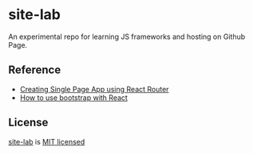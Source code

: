 # site-lab
An experimental repo for learning JS frameworks and hosting on Github Page.

## Reference
- [Creating Single Page App using React Router](https://www.kirupa.com/react/creating_single_page_app_react_using_react_router.htm)
- [How to use bootstrap with React](https://blog.logrocket.com/how-to-use-bootstrap-with-react-a354715d1121/)

## License

[site-lab](https://github.com/yxun/site-lab) is [MIT licensed](https://github.com/yxun/site-lab/blob/master/LICENSE)
